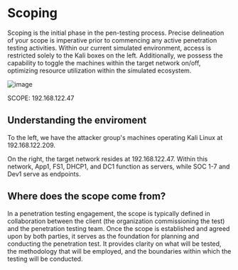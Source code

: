 # Scoping

Scoping is the initial phase in the pen-testing process. Precise delineation of your scope is imperative prior to commencing any active penetration testing activities. Within our current simulated environment, access is restricted solely to the Kali boxes on the left. Additionally, we possess the capability to toggle the machines within the target network on/off, optimizing resource utilization within the simulated ecosystem.

![image](https://github.com/fabianreyyes/Pen-Test/blob/main/media/GNS3Enviroment.png)

SCOPE: 192.168.122.47

## Understanding the enviroment

To the left, we have the attacker group's machines operating Kali Linux at 192.168.122.209.

On the right, the target network resides at 192.168.122.47. Within this network, App1, FS1, DHCP1, and DC1 function as servers, while SOC 1-7 and Dev1 serve as endpoints.

## Where does the scope come from?

In a penetration testing engagement, the scope is typically defined in collaboration between the client (the organization commissioning the test) and the penetration testing team. Once the scope is established and agreed upon by both parties, it serves as the foundation for planning and conducting the penetration test. It provides clarity on what will be tested, the methodology that will be employed, and the boundaries within which the testing will be conducted.
